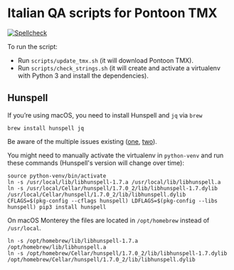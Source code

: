# Italian QA scripts for Pontoon TMX

[![Spellcheck](https://github.com/flodolo/pontoon-tmx-it-qa/actions/workflows/linter.yaml/badge.svg)](https://github.com/flodolo/pontoon-tmx-it-qa/actions/workflows/linter.yaml)

To run the script:
- Run `scripts/update_tmx.sh` (it will download Pontoon TMX).
- Run `scripts/check_strings.sh` (it will create and activate a virtualenv with Python 3 and install the dependencies).

## Hunspell

If you’re using macOS, you need to install Hunspell and `jq` via `brew`

```
brew install hunspell jq
```

Be aware of the multiple issues existing ([one](https://github.com/blatinier/pyhunspell/issues/26), [two](https://github.com/blatinier/pyhunspell/issues/33)).

You might need to manually activate the virtualenv in `python-venv` and run these commands (Hunspell's version will change over time):

```
source python-venv/bin/activate
ln -s /usr/local/lib/libhunspell-1.7.a /usr/local/lib/libhunspell.a
ln -s /usr/local/Cellar/hunspell/1.7.0_2/lib/libhunspell-1.7.dylib /usr/local/Cellar/hunspell/1.7.0_2/lib/libhunspell.dylib
CFLAGS=$(pkg-config --cflags hunspell) LDFLAGS=$(pkg-config --libs hunspell) pip3 install hunspell
```

On macOS Monterey the files are located in `/opt/homebrew` instead of `/usr/local`.

```
ln -s /opt/homebrew/lib/libhunspell-1.7.a /opt/homebrew/lib/libhunspell.a
ln -s /opt/homebrew/Cellar/hunspell/1.7.0_2/lib/libhunspell-1.7.dylib /opt/homebrew/Cellar/hunspell/1.7.0_2/lib/libhunspell.dylib
```
